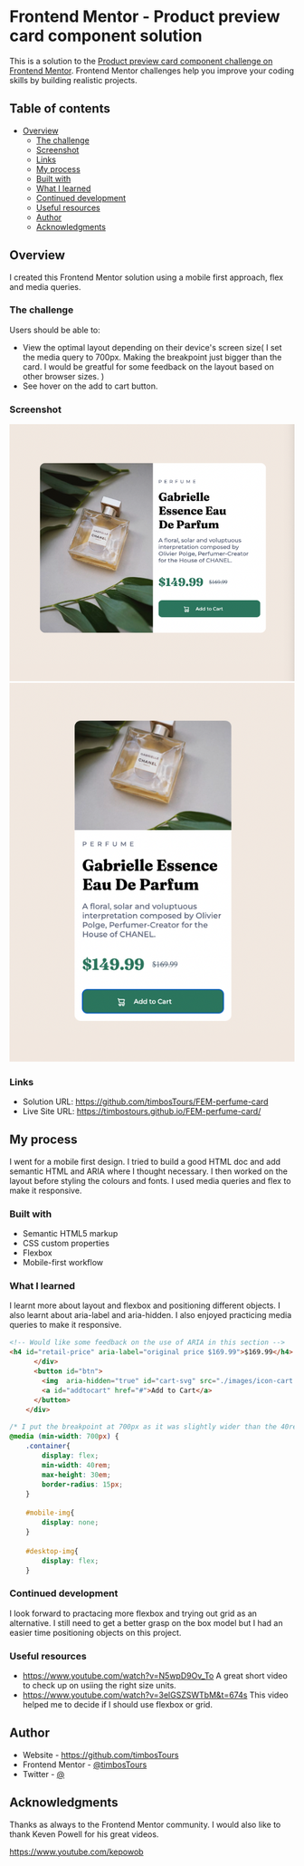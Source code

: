 # Frontend Mentor - Product preview card component solution

This is a solution to the [Product preview card component challenge on Frontend Mentor](https://www.frontendmentor.io/challenges/product-preview-card-component-GO7UmttRfa). Frontend Mentor challenges help you improve your coding skills by building realistic projects. 

## Table of contents

- [Overview](#overview)
  - [The challenge](#the-challenge)
  - [Screenshot](#screenshot)
  - [Links](#links)
  - [My process](#my-process)
  - [Built with](#built-with)
  - [What I learned](#what-i-learned)
  - [Continued development](#continued-development)
  - [Useful resources](#useful-resources)
  - [Author](#author)
  - [Acknowledgments](#acknowledgments)


## Overview
I created this Frontend Mentor solution using a mobile first approach, flex and media queries.  

### The challenge

Users should be able to:

- View the optimal layout depending on their    device's screen size(
  I set the media query to 700px. Making the breakpoint just bigger than the card. I would be greatful for some feedback on the layout based on other browser sizes.
)
- See hover on the add to cart button.

### Screenshot

![](./images/screenshot-desktop.png)
![](./images/screenshot-mobile.png)


### Links

- Solution URL: https://github.com/timbosTours/FEM-perfume-card
- Live Site URL: https://timbostours.github.io/FEM-perfume-card/

## My process
I went for a mobile first design. I tried to build a good HTML doc and add semantic HTML and ARIA where I thought necessary. I then worked on the layout before styling the colours and fonts. I used media queries and flex to make it responsive.  

### Built with

- Semantic HTML5 markup
- CSS custom properties
- Flexbox
- Mobile-first workflow

### What I learned

I learnt more about layout and flexbox and positioning different objects. I also learnt about aria-label and aria-hidden. I also enjoyed practicing media queries to make it responsive.


```html
<!-- Would like some feedback on the use of ARIA in this section -->
<h4 id="retail-price" aria-label="original price $169.99">$169.99</h4>
      </div>
      <button id="btn">
        <img  aria-hidden="true" id="cart-svg" src="./images/icon-cart.svg" alt="">
        <a id="addtocart" href="#">Add to Cart</a>
      </button>
    </div>
```
```css
/* I put the breakpoint at 700px as it was slightly wider than the 40rem container. */
@media (min-width: 700px) {
    .container{
        display: flex;
        min-width: 40rem;
        max-height: 30em;
        border-radius: 15px;
    }
    
    #mobile-img{
        display: none;
    }

    #desktop-img{
        display: flex;
    }
```

### Continued development

I look forward to practacing more flexbox and trying out grid as an alternative. I still need to get a better grasp on the box model but I had an easier time positioning objects on this project.


### Useful resources

- https://www.youtube.com/watch?v=N5wpD9Ov_To
  A great short video to check up on usiing the right size units.
- https://www.youtube.com/watch?v=3elGSZSWTbM&t=674s
  This video helped me to decide if I should use flexbox or grid.

## Author

- Website - https://github.com/timbosTours
- Frontend Mentor - [@timbosTours](https://www.frontendmentor.io/profile/timbosTours)
- Twitter - [@](https://www.twitter.com/timbosTours)


## Acknowledgments

Thanks as always to the Frontend Mentor community. I would also like to thank Keven Powell for his great videos.

https://www.youtube.com/kepowob
